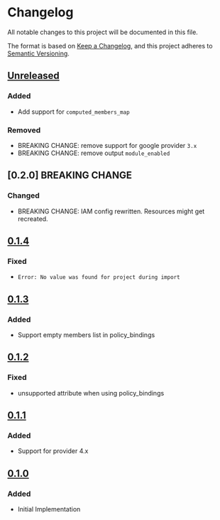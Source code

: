 # Changelog

All notable changes to this project will be documented in this file.

The format is based on [Keep a Changelog](https://keepachangelog.com/en/1.0.0/),
and this project adheres to [Semantic Versioning](https://semver.org/spec/v2.0.0.html).

## [Unreleased]

### Added

- Add support for `computed_members_map`

### Removed

- BREAKING CHANGE: remove support for google provider `3.x`
- BREAKING CHANGE: remove output `module_enabled`

## [0.2.0] BREAKING CHANGE

### Changed

- BREAKING CHANGE: IAM config rewritten. Resources might get recreated.

## [0.1.4]

### Fixed

- `Error: No value was found for project during import`

## [0.1.3]

### Added

- Support empty members list in policy_bindings

## [0.1.2]

### Fixed

- unsupported attribute when using policy_bindings

## [0.1.1]

### Added

- Support for provider 4.x

## [0.1.0]

### Added

- Initial Implementation

<!-- markdown-link-check-disable -->

[unreleased]: https://github.com/mineiros-io/terraform-google-secret-manager/compare/v0.1.3...HEAD
[0.1.4]: https://github.com/mineiros-io/terraform-google-secret-manager/compare/v0.1.3...v0.1.4
[0.1.3]: https://github.com/mineiros-io/terraform-google-secret-manager/compare/v0.1.2...v0.1.3
[0.1.2]: https://github.com/mineiros-io/terraform-google-secret-manager/compare/v0.1.1...v0.1.2
[0.1.1]: https://github.com/mineiros-io/terraform-google-secret-manager/compare/v0.1.0...v0.1.1
[0.1.0]: https://github.com/mineiros-io/terraform-google-secret-manager/releases/tag/v0.1.0

<!-- markdown-link-check-disabled -->
